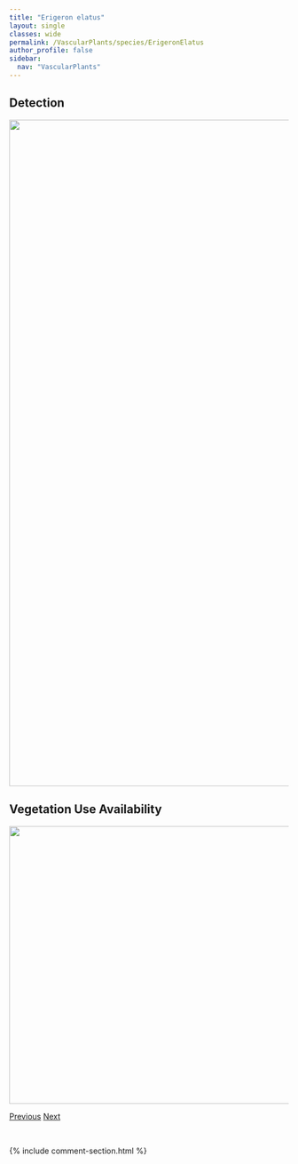 ```yaml
---
title: "Erigeron elatus"
layout: single
classes: wide
permalink: /VascularPlants/species/ErigeronElatus
author_profile: false
sidebar:
  nav: "VascularPlants"
---
```


<h2>Detection</h2>

<a href="https://drive.google.com/uc?export=view&id=1QPrczWJ4BFomjT2L5fpS5z8VsViScw3t">
<img src="https://drive.google.com/uc?export=view&id=1QPrczWJ4BFomjT2L5fpS5z8VsViScw3t" height = "1200" width = "800">
</a>


<h2>Vegetation Use Availability</h2>

<a href="https://drive.google.com/uc?export=view&id=1pwJUHuP7udwdEllfM8hqCh7AjVgBSSLT">
<img src="https://drive.google.com/uc?export=view&id=1pwJUHuP7udwdEllfM8hqCh7AjVgBSSLT" height = "500" width = "1000">
</a>


<a href="/DevelopmentWebsite/VascularPlants/species/ErigeronCompositus" class="pagination--pager" title="Erigeron compositus">Previous</a> <a href="/DevelopmentWebsite/VascularPlants/species/ErigeronGlabellus" class="pagination--pager" title="Smooth Fleabane">Next</a>

<p>&nbsp;</p>

{% include comment-section.html %}
